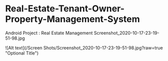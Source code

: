 #  Real-Estate-Tenant-Owner-Property-Management-System
 Android Project : Real Estate Management
Screenshot_2020-10-17-23-19-51-98.jpg

![Alt text](/Screen Shots/Screenshot_2020-10-17-23-19-51-98.jpg?raw=true "Optional Title")
